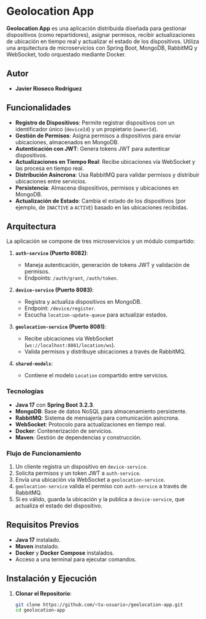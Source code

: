 # Geolocation App

**Geolocation App** es una aplicación distribuida diseñada para gestionar dispositivos (como repartidores), asignar permisos, recibir actualizaciones de ubicación en tiempo real y actualizar el estado de los dispositivos. Utiliza una arquitectura de microservicios con Spring Boot, MongoDB, RabbitMQ y WebSocket, todo orquestado mediante Docker.

## Autor
- **Javier Rioseco Rodríguez**

## Funcionalidades
- **Registro de Dispositivos**: Permite registrar dispositivos con un identificador único (`deviceId`) y un propietario (`ownerId`).
- **Gestión de Permisos**: Asigna permisos a dispositivos para enviar ubicaciones, almacenados en MongoDB.
- **Autenticación con JWT**: Genera tokens JWT para autenticar dispositivos.
- **Actualizaciones en Tiempo Real**: Recibe ubicaciones vía WebSocket y las procesa en tiempo real.
- **Distribución Asíncrona**: Usa RabbitMQ para validar permisos y distribuir ubicaciones entre servicios.
- **Persistencia**: Almacena dispositivos, permisos y ubicaciones en MongoDB.
- **Actualización de Estado**: Cambia el estado de los dispositivos (por ejemplo, de `INACTIVE` a `ACTIVE`) basado en las ubicaciones recibidas.

## Arquitectura
La aplicación se compone de tres microservicios y un módulo compartido:

1. **`auth-service` (Puerto 8082)**:
   - Maneja autenticación, generación de tokens JWT y validación de permisos.
   - Endpoints: `/auth/grant`, `/auth/token`.

2. **`device-service` (Puerto 8083)**:
   - Registra y actualiza dispositivos en MongoDB.
   - Endpoint: `/device/register`.
   - Escucha `location-update-queue` para actualizar estados.

3. **`geolocation-service` (Puerto 8081)**:
   - Recibe ubicaciones vía WebSocket (`ws://localhost:8081/location/ws`).
   - Valida permisos y distribuye ubicaciones a través de RabbitMQ.

4. **`shared-models`**:
   - Contiene el modelo `Location` compartido entre servicios.

### Tecnologías
- **Java 17** con **Spring Boot 3.2.3**.
- **MongoDB**: Base de datos NoSQL para almacenamiento persistente.
- **RabbitMQ**: Sistema de mensajería para comunicación asíncrona.
- **WebSocket**: Protocolo para actualizaciones en tiempo real.
- **Docker**: Contenerización de servicios.
- **Maven**: Gestión de dependencias y construcción.

### Flujo de Funcionamiento
1. Un cliente registra un dispositivo en `device-service`.
2. Solicita permisos y un token JWT a `auth-service`.
3. Envía una ubicación vía WebSocket a `geolocation-service`.
4. `geolocation-service` valida el permiso con `auth-service` a través de RabbitMQ.
5. Si es válido, guarda la ubicación y la publica a `device-service`, que actualiza el estado del dispositivo.

## Requisitos Previos
- **Java 17** instalado.
- **Maven** instalado.
- **Docker** y **Docker Compose** instalados.
- Acceso a una terminal para ejecutar comandos.

## Instalación y Ejecución
1. **Clonar el Repositorio**:
   ```bash
   git clone https://github.com/<tu-usuario>/geolocation-app.git
   cd geolocation-app

